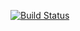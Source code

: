 [![Build Status](https://secure.travis-ci.org/6/imgur_url.png?branch=master)](http://travis-ci.org/6/imgur_url)

